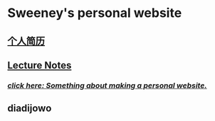 # Sweeney's personal website

## [个人简历](./CV/)

## [Lecture Notes](./Lecture_notes/)

### [***click here: Something about making a personal website.***](info.pdf)

## diadijowo 
